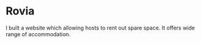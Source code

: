 # Rovia
I built a website which allowing hosts to rent out spare space. It offers wide range of accommodation.
